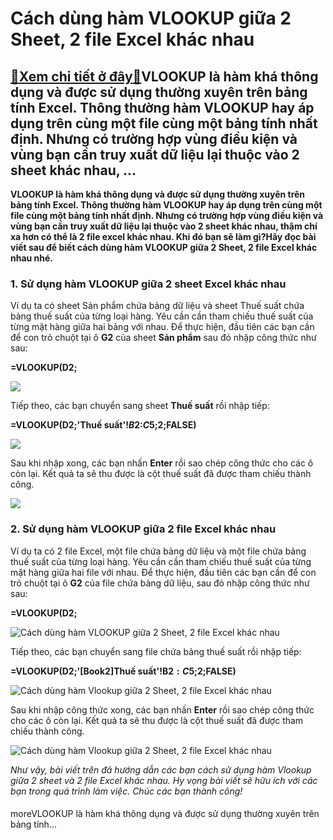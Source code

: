 Cách dùng hàm VLOOKUP giữa 2 Sheet, 2 file Excel khác nhau
==========================================================

[:gift:Xem chi tiết ở đây:gift:](https://hddtvn.com/cach-dung-ham-vlookup-giua-2-sheet-2-file-excel-khac-nhau/)VLOOKUP là hàm khá thông dụng và được sử dụng thường xuyên trên bảng tính Excel. Thông thường hàm VLOOKUP hay áp dụng trên cùng một file cùng một bảng tính nhất định. Nhưng có trường hợp vùng điều kiện và vùng bạn cần truy xuất dữ liệu lại thuộc vào 2 sheet khác nhau, …
------------------------------------------------------------------------------------------------------------------------------------------------------------------------------------------------------------------------------------------------------------------------------

**VLOOKUP là hàm khá thông dụng và được sử dụng thường xuyên trên bảng tính Excel. Thông thường hàm VLOOKUP hay áp dụng trên cùng một file cùng một bảng tính nhất định. Nhưng có trường hợp vùng điều kiện và vùng bạn cần truy xuất dữ liệu lại thuộc vào 2 sheet khác nhau, thậm chí xa hơn có thể là 2 file excel khác nhau. Khi đó bạn sẽ làm gì?Hãy đọc bài viết sau để biết cách dùng hàm VLOOKUP giữa 2 Sheet, 2 file Excel khác nhau nhé.**


### 1. Sử dụng hàm VLOOKUP giữa 2 sheet Excel khác nhau


Ví dụ ta có sheet Sản phẩm chứa bảng dữ liệu và sheet Thuế suất chứa bảng thuế suất của từng loại hàng. Yêu cần cần tham chiếu thuế suất của từng mặt hàng giữa hai bảng với nhau. Để thực hiện, đầu tiên các bạn cần để con trỏ chuột tại ô **G2** của sheet **Sản phẩm** sau đó nhập công thức như sau:


**=VLOOKUP(D2;**


![](https://hddtvn.com/wp-content/uploads/2021/01/12-2.png)


Tiếp theo, các bạn chuyển sang sheet **Thuế suất** rồi nhập tiếp:


**=VLOOKUP(D2;'Thuế suất'!$B$2:$C$5;2;FALSE)**


![](https://hddtvn.com/wp-content/uploads/2021/01/11-2.png)


Sau khi nhập xong, các bạn nhấn **Enter** rồi sao chép công thức cho các ô còn lại. Kết quả ta sẽ thu được là cột thuế suất đã được tham chiếu thành công.


![](https://hddtvn.com/wp-content/uploads/2021/01/13-2.png)


### 2. Sử dụng hàm VLOOKUP giữa 2 file Excel khác nhau


Ví dụ ta có 2 file Excel, một file chứa bảng dữ liệu và một file chứa bảng thuế suất của từng loại hàng. Yêu cần cần tham chiếu thuế suất của từng mặt hàng giữa hai file với nhau. Để thực hiện, đầu tiên các bạn cần để con trỏ chuột tại ô **G2** của file chứa bảng dữ liệu, sau đó nhập công thức như sau:


**=VLOOKUP(D2;**


![Cách dùng hàm VLOOKUP giữa 2 Sheet, 2 file Excel khác nhau](https://hddtvn.com/wp-content/uploads/2021/01/14-1.png "Cách dùng hàm VLOOKUP giữa 2 Sheet, 2 file Excel khác nhau")


Tiếp theo, các bạn chuyển sang file chứa bảng thuế suất rồi nhập tiếp:


**=VLOOKUP(D2;'[Book2]Thuế suất'!B$2:C$5;2;FALSE)**


![Cách dùng hàm Vlookup giữa 2 Sheet, 2 file Excel khác nhau](https://hddtvn.com/wp-content/uploads/2021/01/15-1.png "Cách dùng hàm Vlookup giữa 2 Sheet, 2 file Excel khác nhau")


Sau khi nhập công thức xong, các bạn nhấn **Enter** rồi sao chép công thức cho các ô còn lại. Kết quả ta sẽ thu được là cột thuế suất đã được tham chiếu thành công.


![Cách dùng hàm Vlookup giữa 2 Sheet, 2 file Excel khác nhau](https://hddtvn.com/wp-content/uploads/2021/01/16-1.png "Cách dùng hàm Vlookup giữa 2 Sheet, 2 file Excel khác nhau")


*Như vậy, bài viết trên đã hướng dẫn các bạn cách sử dụng hàm Vlookup giữa 2 sheet và 2 file Excel khác nhau. Hy vọng bài viết sẽ hữu ích với các bạn trong quá trình làm việc. Chúc các bạn thành công!*


#### 


moreVLOOKUP là hàm khá thông dụng và được sử dụng thường xuyên trên bảng tính…

